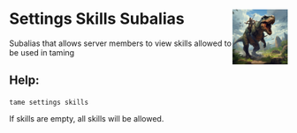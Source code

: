 <h1>Settings Skills Subalias<img align="right" src="../../../Data/main.png" width="100px"></h1>

Subalias that allows server members to view skills allowed to be used in taming

## Help:
`tame settings skills`

If skills are empty, all skills will be allowed.